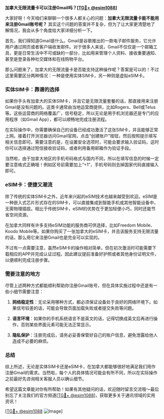 **加拿大无限流量卡可以注册Gmail吗？[[TG💪+ @esim1088](https://t.me/s/esim1088)]**

大家好呀！今天咱们来聊聊一个很多人都关心的问题：**加拿大无限流量卡能不能用来注册Gmail账号呢？** 其实这个问题的答案并不复杂，但为了让大家更清楚地了解情况，我会从多个角度给大家详细分析一下。

首先，我们得知道Gmail是什么。Gmail是谷歌推出的一款电子邮件服务，它允许用户通过网页或者客户端收发邮件。对于很多人来说，Gmail不仅仅是一个邮箱工具，更是日常生活中不可或缺的一部分，比如用来管理个人资料、接收重要通知、甚至是登录各种社交媒体和在线购物平台。

那么问题来了，加拿大的无限流量卡是否能支持这种操作呢？答案是可以的！不过这里需要区分两种情况：一种是使用实体SIM卡，另一种则是虚拟eSIM卡。

### 实体SIM卡：靠谱的选择

如果你手头有加拿大的实体SIM卡，并且它是无限流量套餐的话，那直接用来注册Gmail是没有问题的。这类卡通常由当地运营商提供，比如Rogers、Bell或Telus等。这些运营商的网络覆盖广，信号稳定，所以无论是用手机浏览器还是专门的应用程序（如Gmail App），都可以顺畅地完成注册流程。

在实际操作中，你需要确保自己的设备已经成功激活了这张SIM卡，并且能够正常上网。接着打开浏览器访问Gmail官网，点击“创建账户”按钮，然后按照提示填写相关信息即可。需要注意的是，在设置安全选项时，可能会要求输入验证码，这时你可以选择通过短信接收验证码，或者利用备用邮箱作为验证手段。

当然啦，由于加拿大地区的手机号码格式与国内不同，所以在填写信息的时候一定要注意格式正确哦！例如区号前需要加上“+1”，手机号码则去掉国家代码直接输入即可。

### eSIM卡：便捷又潮流

除了传统的实体SIM卡之外，近年来兴起的eSIM技术也越来越受到欢迎。eSIM是一种嵌入式芯片形式存在的SIM卡，可以直接集成到智能手机或其他智能设备中，无需物理插拔。相比于传统SIM卡，eSIM的优势在于更加轻便小巧，同时还能节省空间资源。

在加拿大同样有许多支持eSIM功能的服务商可供选择，比如Freedom Mobile、Koodo Mobile等。如果你购买了一张加拿大的eSIM卡，并且该服务支持无限流量的话，那么用它来注册Gmail也是完全可以实现的。

不过有一点需要注意，虽然eSIM卡的操作相对简单，但在初次激活时可能需要下载相应的APP并完成认证过程。因此建议提前准备好护照或者其他身份证明文件，以便顺利完成注册步骤。

### 需要注意的地方

尽管上述两种方式都能顺利帮助你注册Gmail账号，但在具体实施过程中还是有一些小细节需要注意：

1. **网络稳定性**：无论采用哪种方式，都必须保证设备处于良好的网络环境下。如果信号较差的话，可能会导致页面加载失败或者提交失败等问题。
   
2. **语言环境**：如果你的手机系统语言不是英文的话，记得切换成英文后再进行操作，否则某些界面元素可能无法正常显示。

3. **隐私保护**：注册完成后，请务必妥善保管好自己的账户信息，避免泄露给他人造成不必要的麻烦。

### 总结

综上所述，无论是实体SIM卡还是eSIM卡，在加拿大都能够很好地满足我们用作注册Gmail的需求。当然啦，每个人的具体情况可能会有所不同，所以在实际操作之前最好先咨询相关客服人员以确认细节。

希望这篇文章能对你有所帮助！如果有其他疑问的话，欢迎随时留言交流哦～最后别忘了关注我们的官方频道[[TG💪+ @esim1088](https://t.me/s/esim1088)]，获取更多关于通讯领域的实用资讯！

[[TG💪+ @esim1088](https://t.me/s/esim1088) ![Image](https://i.postimg.cc/4NQfJmqS/Snipaste-2025-05-13-00-14-12.png)]